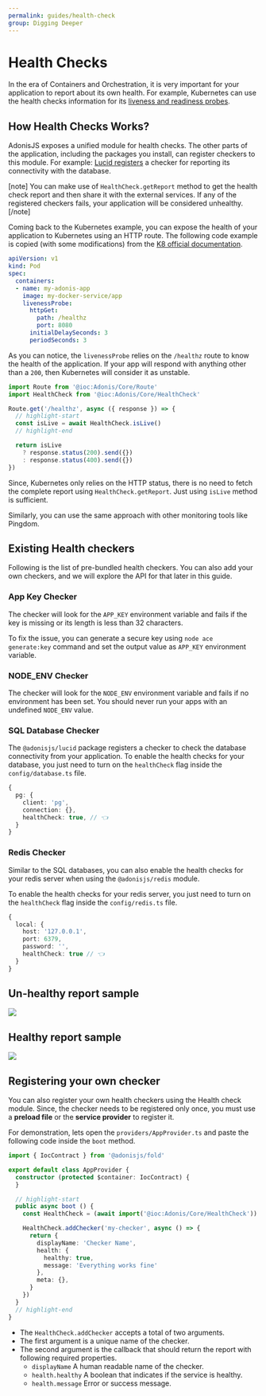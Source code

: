 ```yaml
---
permalink: guides/health-check
group: Digging Deeper
---
```


# Health Checks

In the era of Containers and Orchestration, it is very important for your application to report about its own health. For example, Kubernetes can use the health checks information for its [liveness and readiness probes](https://kubernetes.io/docs/tasks/configure-pod-container/configure-liveness-readiness-startup-probes/).

## How Health Checks Works?
AdonisJS exposes a unified module for health checks. The other parts of the application, including the packages you install, can register checkers to this module. For example: [Lucid registers](https://github.com/adonisjs/lucid/blob/develop/providers/DatabaseProvider.ts#L73) a checker for reporting its connectivity with the database.

[note]
You can make use of `HealthCheck.getReport` method to get the health check report and then share it with the external services.
If any of the registered checkers fails, your application will be considered unhealthy.
[/note]

Coming back to the Kubernetes example, you can expose the health of your application to Kubernetes using an HTTP route. The following code example is copied (with some modifications) from the [K8 official documentation](https://kubernetes.io/docs/tasks/configure-pod-container/configure-liveness-readiness-startup-probes/#define-a-liveness-http-request).

```yaml
apiVersion: v1
kind: Pod
spec:
  containers:
  - name: my-adonis-app
    image: my-docker-service/app
    livenessProbe:
      httpGet:
        path: /healthz
        port: 8080
      initialDelaySeconds: 3
      periodSeconds: 3
```

As you can notice, the `livenessProbe` relies on the `/healthz` route to know the health of the application. If your app will respond with anything other than a `200`, then Kubernetes will consider it as unstable.

```ts
import Route from '@ioc:Adonis/Core/Route'
import HealthCheck from '@ioc:Adonis/Core/HealthCheck'

Route.get('/healthz', async ({ response }) => {
  // highlight-start
  const isLive = await HealthCheck.isLive()
  // highlight-end

  return isLive
    ? response.status(200).send({})
    : response.status(400).send({})
})
```

Since, Kubernetes only relies on the HTTP status, there is no need to fetch the complete report using `HealthCheck.getReport`. Just using `isLive` method is sufficient.

Similarly, you can use the same approach with other monitoring tools like Pingdom.

## Existing Health checkers
Following is the list of pre-bundled health checkers. You can also add your own checkers, and we will explore the API for that later in this guide.

### App Key Checker
The checker will look for the `APP_KEY` environment variable and fails if the key is missing or its length is less than 32 characters.

To fix the issue, you can generate a secure key using `node ace generate:key` command and set the output value as `APP_KEY` environment variable.

### NODE_ENV Checker
The checker will look for the `NODE_ENV` environment variable and fails if no environment has been set. You should never run your apps with an undefined `NODE_ENV` value.

### SQL Database Checker
The `@adonisjs/lucid` package registers a checker to check the database connectivity from your application. To enable the health checks for your database, you just need to turn on the `healthCheck` flag inside the `config/database.ts` file.

```ts
{
  pg: {
    client: 'pg',
    connection: {},
    healthCheck: true, // 👈
  }
}
```

### Redis Checker
Similar to the SQL databases, you can also enable the health checks for your redis server when using the `@adonisjs/redis` module.

To enable the health checks for your redis server, you just need to turn on the `healthCheck` flag inside the `config/redis.ts` file.

```ts
{
  local: {
    host: '127.0.0.1',
    port: 6379,
    password: '',
    healthCheck: true // 👈
  }
}
```

## Un-healthy report sample

![](https://res.cloudinary.com/adonis-js/image/upload/q_auto,w_700,f_auto,fl_lossy/v1592214549/adonisjs.com/unhealthy-health-check.png)

## Healthy report sample

![](https://res.cloudinary.com/adonis-js/image/upload/q_auto,w_700,f_auto,fl_lossy/v1592214549/adonisjs.com/health-check-healthy.png)

## Registering your own checker
You can also register your own health checkers using the Health check module. Since, the checker needs to be registered only once, you must use a **preload file** or the **service provider** to register it.

For demonstration, lets open the `providers/AppProvider.ts` and paste the following code inside the `boot` method.

```ts
import { IocContract } from '@adonisjs/fold'

export default class AppProvider {
  constructor (protected $container: IocContract) {
  }

  // highlight-start
  public async boot () {
    const HealthCheck = (await import('@ioc:Adonis/Core/HealthCheck')).default

    HealthCheck.addChecker('my-checker', async () => {
      return {
        displayName: 'Checker Name',
        health: {
          healthy: true,
          message: 'Everything works fine'
        },
        meta: {},
      }
    })
  }
  // highlight-end
}
```

- The `HealthCheck.addChecker` accepts a total of two arguments.
- The first argument is a unique name of the checker.
- The second argument is the callback that should return the report with following required properties.
  - `displayName` A human readable name of the checker.
  - `health.healthy` A boolean that indicates if the service is healthy.
  - `health.message` Error or success message.
